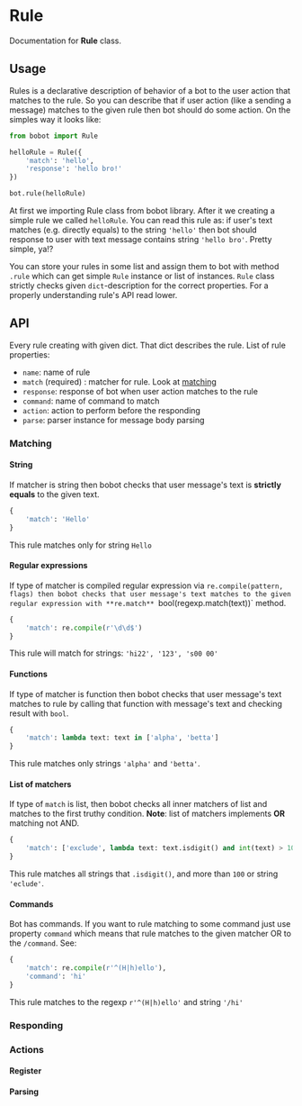# Rule

Documentation for **Rule** class.

## Usage

Rules is a declarative description of behavior of a bot to the user action that matches to the rule. So you can describe that if user action (like a sending a message) matches to the given rule then bot should do some action. On the simples way it looks like:

```python
from bobot import Rule

helloRule = Rule({
	'match': 'hello',
	'response': 'hello bro!'
})

bot.rule(helloRule)
```

At first we importing Rule class from bobot library. After it we creating a simple rule we called `helloRule`. You can read this rule as: if user's text matches (e.g. directly equals) to the string `'hello'` then bot should response to user with text message contains string `'hello bro'`. Pretty simple, ya!?

You can store your rules in some list and assign them to bot with method `.rule` which can get simple `Rule` instance or list of instances. `Rule` class strictly checks given `dict`-description for the correct properties. For a properly understanding rule's API read lower.

## API

Every rule creating with given dict. That dict describes the rule. List of rule properties:
 - `name`: name of rule 
 - `match` (required) : matcher for rule. Look at [matching](#matching)
 - `response`: response of bot when user action matches to the rule
 - `command`: name of command to match
 - `action`: action to perform before the responding
 - `parse`: parser instance for message body parsing

### Matching

#### String

If matcher is string then bobot checks that user message's text is **strictly equals** to the given text. 

```python
{
	'match': 'Hello'
}
```

This rule matches only for string `Hello`

#### Regular expressions

If type of matcher is compiled regular expression via `re.compile(pattern, flags) then bobot checks that user message's text matches to the given regular expression with **re.match** `bool(regexp.match(text))` method. 

```python
{
	'match': re.compile(r'\d\d$')
}
```

This rule will match for strings: `'hi22', '123', 's00 00'`


#### Functions 

If type of matcher is function then bobot checks that user message's text matches to rule by calling that function with message's text and checking result with `bool`. 

```python
{
	'match': lambda text: text in ['alpha', 'betta']
}
```

This rule matches only strings `'alpha'` and `'betta'`.

#### List of matchers

If type of `match` is list, then bobot checks all inner matchers of list and matches to the first truthy condition. **Note**: list of matchers implements **OR** matching not AND.

```python
{
	'match': ['exclude', lambda text: text.isdigit() and int(text) > 100]
}
```

This rule matches all strings that `.isdigit()`, and more than `100` or string `'eclude'`.

#### Commands

Bot has commands. If you want to rule matching to some command just use property `command` which means that rule matches to the given matcher OR to the `/command`. See:

```python
{
	'match': re.compile(r'^(H|h)ello'),
	'command': 'hi'
}
```

This rule matches to the regexp `r'^(H|h)ello'` and string `'/hi'`

### Responding

### Actions
#### Register
#### Parsing

